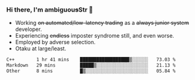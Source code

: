 ### Hi there, I'm ambiguou~~s~~Str 👋

<!--
**ambiguoustexture/ambiguoustexture** is a ✨ _special_ ✨ repository because its `README.md` (this file) appears on your GitHub profile.

Here are some ideas to get you started:
-->
- Working ~~on automated/low-latency trading~~ as a ~~always junior system~~ developer.
- Experiencing ~~endless~~ imposter syndrome still, and even worse.
- Employed by adverse selection.
- Otaku at large/least.

<!--START_SECTION:waka-->

```txt
C++        1 hr 41 mins    ██████████████████▒░░░░░░   73.03 %
Markdown   29 mins         █████▒░░░░░░░░░░░░░░░░░░░   21.13 %
Other      8 mins          █▒░░░░░░░░░░░░░░░░░░░░░░░   05.84 %
```

<!--END_SECTION:waka-->
